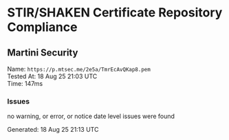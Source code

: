 # STIR/SHAKEN Certificate Repository Compliance

## Martini Security

Name: `https://p.mtsec.me/2e5a/TmrEcAvQKap8.pem`\
Tested At: 18 Aug 25 21:03 UTC\
Time: 147ms

### Issues

no warning, or error, or notice date level issues were found

Generated: 18 Aug 25 21:13 UTC